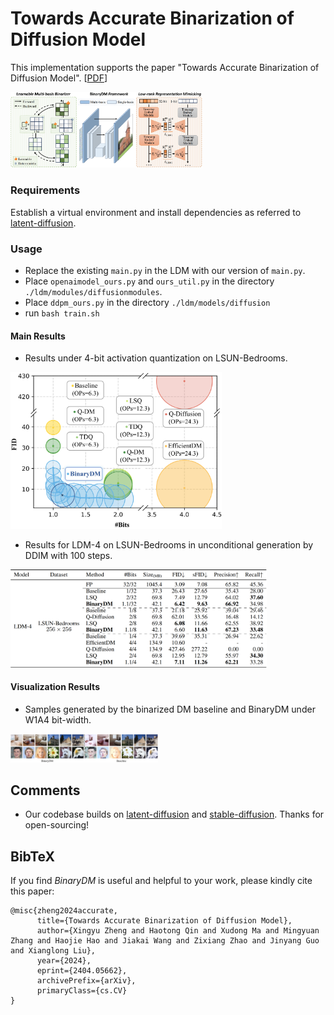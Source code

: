 # Towards Accurate Binarization of Diffusion Model

This implementation supports the paper "Towards Accurate Binarization of Diffusion Model". [[PDF](https://arxiv.org/abs/2404.05662)]

<img src="imgs/main.png" alt="main" style="zoom: 30%;" />

### Requirements

Establish a virtual environment and install dependencies as referred to [latent-diffusion](https://github.com/CompVis/latent-diffusion).

### Usage

- Replace the existing `main.py` in the LDM with our version of `main.py`.
- Place `openaimodel_ours.py` and `ours_util.py` in the directory `./ldm/modules/diffusionmodules`.
- Place `ddpm_ours.py` in the directory  `./ldm/models/diffusion`
- run `bash train.sh`

#### Main Results

- Results under 4-bit activation quantization on LSUN-Bedrooms.

<img src="imgs/a4.png" alt="results" style="zoom: 33%;" />

- Results for LDM-4 on LSUN-Bedrooms in unconditional generation by DDIM with 100 steps.

<img src="imgs/table.png" alt="table" style="zoom: 40%;" />

#### Visualization Results

- Samples generated by the binarized DM baseline and BinaryDM under W1A4 bit-width.

<img src="imgs/samples.png" alt="samples" style="zoom: 23%;" />

## Comments

- Our codebase builds on [latent-diffusion](https://github.com/CompVis/latent-diffusion) and [stable-diffusion](https://github.com/CompVis/stable-diffusion). Thanks for open-sourcing!

## BibTeX

If you find *BinaryDM* is useful and helpful to your work, please kindly cite this paper:

```
@misc{zheng2024accurate,
      title={Towards Accurate Binarization of Diffusion Model}, 
      author={Xingyu Zheng and Haotong Qin and Xudong Ma and Mingyuan Zhang and Haojie Hao and Jiakai Wang and Zixiang Zhao and Jinyang Guo and Xianglong Liu},
      year={2024},
      eprint={2404.05662},
      archivePrefix={arXiv},
      primaryClass={cs.CV}
}
```

